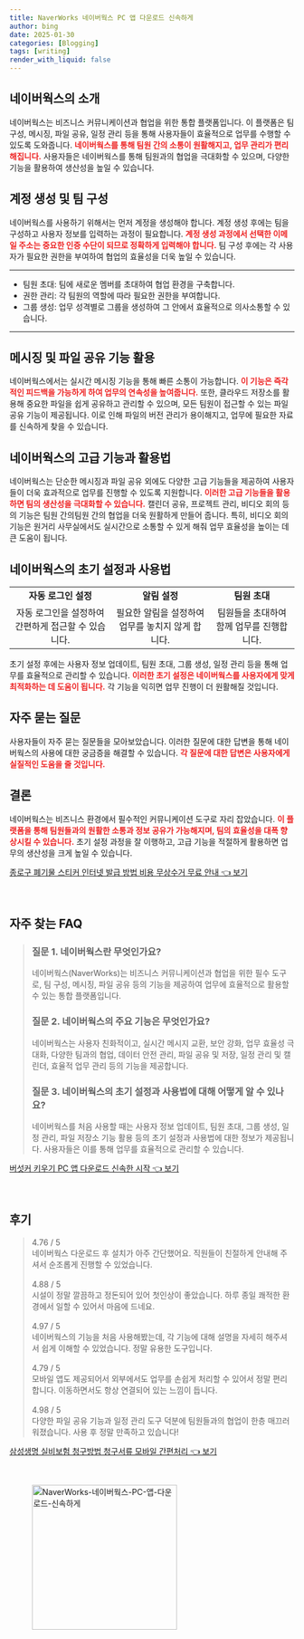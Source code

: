 ```yaml
---
title: NaverWorks 네이버웍스 PC 앱 다운로드 신속하게
author: bing
date: 2025-01-30
categories: [Blogging]
tags: [writing]
render_with_liquid: false
---
```



<h2 id='네이버웍스_소개'>네이버웍스의 소개</h2>

<p>네이버웍스는 비즈니스 커뮤니케이션과 협업을 위한 통합 플랫폼입니다. 이 플랫폼은 팀 구성, 메시징, 파일 공유, 일정 관리 등을 통해 사용자들이 효율적으로 업무를 수행할 수 있도록 도와줍니다. <b><span style="color: #ee2323;">네이버웍스를 통해 팀원 간의 소통이 원활해지고, 업무 관리가 편리해집니다.</span></b> 사용자들은 네이버웍스를 통해 팀원과의 협업을 극대화할 수 있으며, 다양한 기능을 활용하여 생산성을 높일 수 있습니다.</p>

<h2 id='계정_생성_및_팀_구성'>계정 생성 및 팀 구성</h2>

<p>네이버웍스를 사용하기 위해서는 먼저 계정을 생성해야 합니다. 계정 생성 후에는 팀을 구성하고 사용자 정보를 입력하는 과정이 필요합니다. <b><span style="color: #ee2323;">계정 생성 과정에서 선택한 이메일 주소는 중요한 인증 수단이 되므로 정확하게 입력해야 합니다.</span></b> 팀 구성 후에는 각 사용자가 필요한 권한을 부여하여 협업의 효율성을 더욱 높일 수 있습니다.</p>

<hr />

<ul>
    <li>팀원 초대: 팀에 새로운 멤버를 초대하여 협업 환경을 구축합니다.</li>
    <li>권한 관리: 각 팀원의 역할에 따라 필요한 권한을 부여합니다.</li>
    <li>그룹 생성: 업무 성격별로 그룹을 생성하여 그 안에서 효율적으로 의사소통할 수 있습니다.</li>
</ul>

<hr />

<h2 id='메시징_및_파일_공유_기능_활용'>메시징 및 파일 공유 기능 활용</h2>

<p>네이버웍스에서는 실시간 메시징 기능을 통해 빠른 소통이 가능합니다. <b><span style="color: #ee2323;">이 기능은 즉각적인 피드백을 가능하게 하여 업무의 연속성을 높여줍니다.</span></b> 또한, 클라우드 저장소를 활용해 중요한 파일을 쉽게 공유하고 관리할 수 있으며, 모든 팀원이 접근할 수 있는 파일 공유 기능이 제공됩니다. 이로 인해 파일의 버전 관리가 용이해지고, 업무에 필요한 자료를 신속하게 찾을 수 있습니다.</p>

<h2 id='네이버웍스의_고급_기능과_활용법'>네이버웍스의 고급 기능과 활용법</h2>

<p>네이버웍스는 단순한 메시징과 파일 공유 외에도 다양한 고급 기능들을 제공하여 사용자들이 더욱 효과적으로 업무를 진행할 수 있도록 지원합니다. <b><span style="color: #ee2323;">이러한 고급 기능들을 활용하면 팀의 생산성을 극대화할 수 있습니다.</span></b> 캘린더 공유, 프로젝트 관리, 비디오 회의 등의 기능은 팀원 간의팀원 간의 협업을 더욱 원활하게 만들어 줍니다. 특히, 비디오 회의 기능은 원거리 사무실에서도 실시간으로 소통할 수 있게 해줘 업무 효율성을 높이는 데 큰 도움이 됩니다.</p>

<h2 id='초기_설정과_사용법'>네이버웍스의 초기 설정과 사용법</h2>

<table>
    <tr>
        <td style="text-align: center; height: 17px;"><b>자동 로그인 설정</b></td>
        <td style="text-align: center; height: 17px;"><b>알림 설정</b></td>
        <td style="text-align: center; height: 17px;"><b>팀원 초대</b></td>
    </tr>
    <tr>
        <td style="text-align: center; height: 17px;">자동 로그인을 설정하여 간편하게 접근할 수 있습니다.</td>
        <td style="text-align: center; height: 17px;">필요한 알림을 설정하여 업무를 놓치지 않게 합니다.</td>
        <td style="text-align: center; height: 17px;">팀원들을 초대하여 함께 업무를 진행합니다.</td>
    </tr>
</table>

<p>초기 설정 후에는 사용자 정보 업데이트, 팀원 초대, 그룹 생성, 일정 관리 등을 통해 업무를 효율적으로 관리할 수 있습니다. <b><span style="color: #ee2323;">이러한 초기 설정은 네이버웍스를 사용자에게 맞게 최적화하는 데 도움이 됩니다.</span></b> 각 기능을 익히면 업무 진행이 더 원활해질 것입니다.</p>

<h2 id='자주_묻는_질문_QNA'>자주 묻는 질문</h2>

<p>사용자들이 자주 묻는 질문들을 모아보았습니다. 이러한 질문에 대한 답변을 통해 네이버웍스의 사용에 대한 궁금증을 해결할 수 있습니다. <b><span style="color: #ee2323;">각 질문에 대한 답변은 사용자에게 실질적인 도움을 줄 것입니다.</span></b></p>

<h2 id='결론'>결론</h2>

<p>네이버웍스는 비즈니스 환경에서 필수적인 커뮤니케이션 도구로 자리 잡았습니다. <b><span style="color: #ee2323;">이 플랫폼을 통해 팀원들과의 원활한 소통과 정보 공유가 가능해지며, 팀의 효율성을 대폭 향상시킬 수 있습니다.</span></b> 초기 설정 과정을 잘 이행하고, 고급 기능을 적절하게 활용하면 업무의 생산성을 크게 높일 수 있습니다.</p>


<p><a class="click-button" title="종로구 폐기물 스티커 인터넷 발급 방법 비용 무상수거 무료 안내" href="https://yellowplanner.github.io/posts/%EC%A2%85%EB%A1%9C%EA%B5%AC-%ED%8F%90%EA%B8%B0%EB%AC%BC-%EC%8A%A4%ED%8B%B0%EC%BB%A4-%EC%9D%B8%ED%84%B0%EB%84%B7-%EB%B0%9C%EA%B8%89-%EB%B0%A9%EB%B2%95-%EB%B9%84%EC%9A%A9-%EB%AC%B4%EC%83%81%EC%88%98%EA%B1%B0-%EB%AC%B4%EB%A3%8C-%EC%95%88%EB%82%B4/" rel="dofollow">종로구 폐기물 스티커 인터넷 발급 방법 비용 무상수거 무료 안내 👈 보기</a></p><br>
<h2 id='자주_찾는_FAQ'>자주 찾는 FAQ</h2>
<div itemscope="" itemtype="https://schema.org/FAQPage"> 
<blockquote> 
<div itemscope="" itemprop="mainEntity" itemtype="https://schema.org/Question"> 
<h3 itemprop="name">질문 1. 네이버웍스란 무엇인가요?</h3> 
<div itemscope="" itemprop="acceptedAnswer" itemtype="https://schema.org/Answer"> 
<span itemprop="text"> 
<p>네이버웍스(NaverWorks)는 비즈니스 커뮤니케이션과 협업을 위한 필수 도구로, 팀 구성, 메시징, 파일 공유 등의 기능을 제공하여 업무에 효율적으로 활용할 수 있는 통합 플랫폼입니다.</p> 
</span> 
</div> 
</div> 
<div itemscope="" itemprop="mainEntity" itemtype="https://schema.org/Question"> 
<h3 itemprop="name">질문 2. 네이버웍스의 주요 기능은 무엇인가요?</h3> 
<div itemscope="" itemprop="acceptedAnswer" itemtype="https://schema.org/Answer"> 
<span itemprop="text"> 
<p>네이버웍스는 사용자 친화적이고, 실시간 메시지 교환, 보안 강화, 업무 효율성 극대화, 다양한 팀과의 협업, 데이터 안전 관리, 파일 공유 및 저장, 일정 관리 및 캘린더, 효율적 업무 관리 등의 기능을 제공합니다.</p> 
</span> 
</div> 
</div> 
<div itemscope="" itemprop="mainEntity" itemtype="https://schema.org/Question"> 
<h3 itemprop="name">질문 3. 네이버웍스의 초기 설정과 사용법에 대해 어떻게 알 수 있나요?</h3> 
<div itemscope="" itemprop="acceptedAnswer" itemtype="https://schema.org/Answer"> 
<span itemprop="text"> 
<p>네이버웍스를 처음 사용할 때는 사용자 정보 업데이트, 팀원 초대, 그룹 생성, 일정 관리, 파일 저장소 기능 활용 등의 초기 설정과 사용법에 대한 정보가 제공됩니다. 사용자들은 이를 통해 업무를 효율적으로 관리할 수 있습니다.</p> 
</span> 
</div> 
</div> 
</blockquote> 
</div>
<p><a class="click-button" title="버섯커 키우기 PC 앱 다운로드 신속한 시작" href="https://yellowplanner.github.io/posts/%EB%B2%84%EC%84%AF%EC%BB%A4-%ED%82%A4%EC%9A%B0%EA%B8%B0-PC-%EC%95%B1-%EB%8B%A4%EC%9A%B4%EB%A1%9C%EB%93%9C-%EC%8B%A0%EC%86%8D%ED%95%9C-%EC%8B%9C%EC%9E%91/" rel="dofollow">버섯커 키우기 PC 앱 다운로드 신속한 시작 👈 보기</a></p><br>
<h2 id='후기'>후기</h2>
<div itemscope itemtype="https://schema.org/Product">
  <blockquote>
  <div itemprop="review" itemscope itemtype="https://schema.org/Review">
      <div itemprop="reviewRating" itemscope itemtype="https://schema.org/Rating"> <span itemprop="ratingValue">4.76</span> / <span itemprop="bestRating">5</span> </div>
      <span itemprop="reviewBody">네이버웍스 다운로드 후 설치가 아주 간단했어요. 직원들이 친절하게 안내해 주셔서 순조롭게 진행할 수 있었습니다.</span>
  </div>
  <br>
  <div itemprop="review" itemscope itemtype="https://schema.org/Review">
      <div itemprop="reviewRating" itemscope itemtype="https://schema.org/Rating"> <span itemprop="ratingValue">4.88</span> / <span itemprop="bestRating">5</span> </div>
      <span itemprop="reviewBody">시설이 정말 깔끔하고 정돈되어 있어 첫인상이 좋았습니다. 하루 종일 쾌적한 환경에서 일할 수 있어서 마음에 드네요.</span>
  </div>
  <br>
  <div itemprop="review" itemscope itemtype="https://schema.org/Review">
      <div itemprop="reviewRating" itemscope itemtype="https://schema.org/Rating"> <span itemprop="ratingValue">4.97</span> / <span itemprop="bestRating">5</span> </div>
      <span itemprop="reviewBody">네이버웍스의 기능을 처음 사용해봤는데, 각 기능에 대해 설명을 자세히 해주셔서 쉽게 이해할 수 있었습니다. 정말 유용한 도구입니다.</span>
  </div>
  <br>
  <div itemprop="review" itemscope itemtype="https://schema.org/Review">
      <div itemprop="reviewRating" itemscope itemtype="https://schema.org/Rating"> <span itemprop="ratingValue">4.79</span> / <span itemprop="bestRating">5</span> </div>
      <span itemprop="reviewBody">모바일 앱도 제공되어서 외부에서도 업무를 손쉽게 처리할 수 있어서 정말 편리합니다. 이동하면서도 항상 연결되어 있는 느낌이 듭니다.</span>
  </div>
  <br>
  <div itemprop="review" itemscope itemtype="https://schema.org/Review">
      <div itemprop="reviewRating" itemscope itemtype="https://schema.org/Rating"> <span itemprop="ratingValue">4.98</span> / <span itemprop="bestRating">5</span> </div>
      <span itemprop="reviewBody">다양한 파일 공유 기능과 일정 관리 도구 덕분에 팀원들과의 협업이 한층 매끄러워졌습니다. 사용 후 정말 만족하고 있습니다!</span>
  </div>
  </blockquote>
</div>
<p><a class="click-button" title="삼성생명 실비보험 청구방법 청구서류 모바일 간편처리" href="https://yellowplanner.github.io/posts/%EC%82%BC%EC%84%B1%EC%83%9D%EB%AA%85-%EC%8B%A4%EB%B9%84%EB%B3%B4%ED%97%98-%EC%B2%AD%EA%B5%AC%EB%B0%A9%EB%B2%95-%EC%B2%AD%EA%B5%AC%EC%84%9C%EB%A5%98-%EB%AA%A8%EB%B0%94%EC%9D%BC-%EA%B0%84%ED%8E%B8%EC%B2%98%EB%A6%AC/" rel="dofollow">삼성생명 실비보험 청구방법 청구서류 모바일 간편처리 👈 보기</a></p><br>
<figure class="image"><img src="https://yellowplanner.github.io/assets/img/thumbnail/NaverWorks-네이버웍스-PC-앱-다운로드-신속하게.webp" alt="NaverWorks-네이버웍스-PC-앱-다운로드-신속하게" width="256" height="256"></figure>